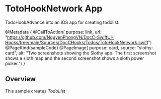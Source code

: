 # TotoHookNetwork App

TodoHookAdvance into an iOS app for creating todolist.

@Metadata {
  @CallToAction(
                purpose: link,
                url: "https://github.com/NguyenPhongVN/DocC-SwiftUI-Hooks/tree/main/Sources/DocCHooks/Todos/TotoHookNetwork.swift")
  @PageKind(sampleCode)
  @PageImage(
             purpose: card, 
             source: "slothy-card", 
             alt: "Two screenshots showing the Slothy app. The first screenshot shows a sloth map and the second screenshot shows a sloth power picker.")
}

## Overview

This sample creates _TodoList_
